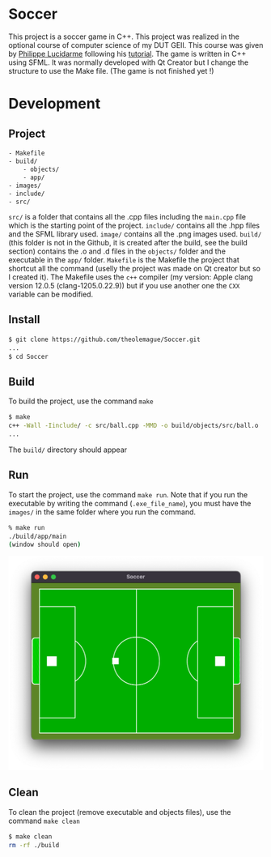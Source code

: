 # Soccer
This project is a soccer game in C++. This project was realized in the optional course of computer science of my DUT GEII. This course was given by [Philippe Lucidarme](https://www.lucidarme.me/1345-2/) following his [tutorial](https://www.lucidarme.me/programmer-un-jeu-video-de-foot/). The game is written in C++ using SFML. It was normally developed with Qt Creator but I change the structure to use the Make file. (The game is not finished yet !) 
# Development
## Project
```other
- Makefile
- build/
    - objects/
    - app/
- images/
- include/
- src/
```
`src/` is a folder that contains all the .cpp files including the `main.cpp` file which is the starting point of the project. `include/` contains all the .hpp files and the SFML library used. `image/` contains all the .png images used. `build/` (this folder is not in the Github, it is created after the build, see the build section) contains the .o and .d files in the `objects/` folder and the executable in the `app/` folder. `Makefile` is the Makefile the project that shortcut all the command (uselly the project was made on Qt creator but so I created it). The Makefile uses the `c++` compiler (my version: Apple clang version 12.0.5 (clang-1205.0.22.9)) but if you use another one the `CXX` variable can be modified.
## Install
```zsh
$ git clone https://github.com/theolemague/Soccer.git
...
$ cd Soccer
```
## Build
To build the project, use the command `make`
```zsh
$ make
c++ -Wall -Iinclude/ -c src/ball.cpp -MMD -o build/objects/src/ball.o
...
```
The `build/` directory should appear
## Run
To start the project, use the command `make run`. Note that if you run the executable by writing the command (`.exe_file_name`), you must have the `images/` in the same folder where you run the command.
```zsh
% make run
./build/app/main
(window should open)
```
![Result](/images/result.png?raw=true "Employee Data title")
## Clean
To clean the project (remove executable and objects files), use the command `make clean`
```zsh
$ make clean
rm -rf ./build
```